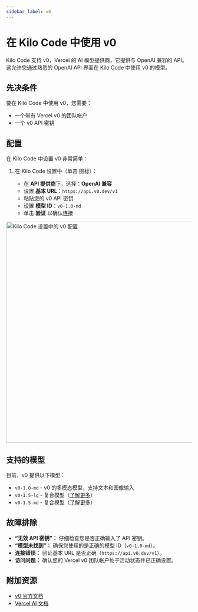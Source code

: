 ```yaml
---
sidebar_label: v0
---
```


# 在 Kilo Code 中使用 v0

Kilo Code 支持 v0，Vercel 的 AI 模型提供商，它提供与 OpenAI 兼容的 API。这允许您通过熟悉的 OpenAI API 界面在 Kilo Code 中使用 v0 的模型。

## 先决条件

要在 Kilo Code 中使用 v0，您需要：

*   一个带有 Vercel v0 的团队帐户
*   一个 v0 API 密钥

## 配置

在 Kilo Code 中设置 v0 非常简单：

1.  在 Kilo Code 设置中（单击 <Codicon name="gear" /> 图标）：
    *   在 **API 提供商**下，选择：**OpenAI 兼容**
    *   设置 **基本 URL**：`https://api.v0.dev/v1`
    *   粘贴您的 v0 API 密钥
    *   设置 **模型 ID**：`v0-1.0-md`
    *   单击 **验证** 以确认连接

<img src="/docs/img/providers/v0-setup.png" alt="Kilo Code 设置中的 v0 配置" width="600" />

## 支持的模型

目前，v0 提供以下模型：

*   `v0-1.0-md` - v0 的多模态模型，支持文本和图像输入
*   `v0-1.5-lg` - 复合模型（[了解更多](https://vercel.com/blog/v0-composite-model-family)）
*   `v0-1.5.md` - 复合模型（[了解更多](https://vercel.com/blog/v0-composite-model-family)）

## 故障排除

*   **“无效 API 密钥”：** 仔细检查您是否正确输入了 API 密钥。
*   **“模型未找到”：** 确保您使用的是正确的模型 ID（`v0-1.0-md`）。
*   **连接错误：** 验证基本 URL 是否正确（`https://api.v0.dev/v1`）。
*   **访问问题：** 确认您的 Vercel v0 团队帐户处于活动状态并已正确设置。

## 附加资源

*   [v0 官方文档](https://v0.dev)
*   [Vercel AI 文档](https://vercel.com/docs/ai)